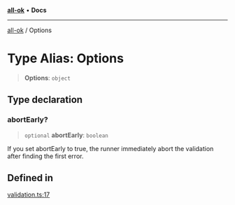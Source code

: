 [**all-ok**](../README.md) • **Docs**

***

[all-ok](../README.md) / Options

# Type Alias: Options

> **Options**: `object`

## Type declaration

### abortEarly?

> `optional` **abortEarly**: `boolean`

If you set abortEarly to true, the runner immediately abort the validation after finding the first error.

## Defined in

[validation.ts:17](https://github.com/oreshinya/all-ok/blob/dfff127c5eb58a58e8edbe24045bd413de99450a/src/validation.ts#L17)
